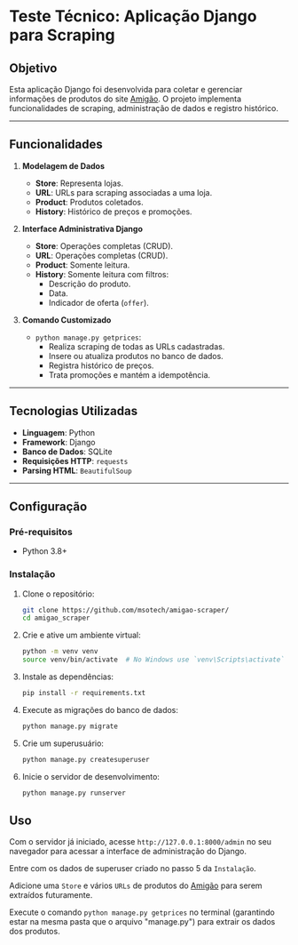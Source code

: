 # Teste Técnico: Aplicação Django para Scraping

## Objetivo

Esta aplicação Django foi desenvolvida para coletar e gerenciar informações de produtos do site [Amigão](https://www.amigao.com). O projeto implementa funcionalidades de scraping, administração de dados e registro histórico.

---

## Funcionalidades

1. **Modelagem de Dados**
   - **Store**: Representa lojas.
   - **URL**: URLs para scraping associadas a uma loja.
   - **Product**: Produtos coletados.
   - **History**: Histórico de preços e promoções.

2. **Interface Administrativa Django**
   - **Store**: Operações completas (CRUD).
   - **URL**: Operações completas (CRUD).
   - **Product**: Somente leitura.
   - **History**: Somente leitura com filtros:
     - Descrição do produto.
     - Data.
     - Indicador de oferta (`offer`).

3. **Comando Customizado**
   - `python manage.py getprices`:
     - Realiza scraping de todas as URLs cadastradas.
     - Insere ou atualiza produtos no banco de dados.
     - Registra histórico de preços.
     - Trata promoções e mantém a idempotência.

---

## Tecnologias Utilizadas

- **Linguagem**: Python
- **Framework**: Django
- **Banco de Dados**: SQLite
- **Requisições HTTP**: `requests`
- **Parsing HTML**: `BeautifulSoup`

---

## Configuração

### Pré-requisitos

- Python 3.8+

### Instalação

1. Clone o repositório:

    ```sh
    git clone https://github.com/msotech/amigao-scraper/
    cd amigao_scraper
    ```

2. Crie e ative um ambiente virtual:

    ```sh
    python -m venv venv
    source venv/bin/activate  # No Windows use `venv\Scripts\activate`
    ```

3. Instale as dependências:

    ```sh
    pip install -r requirements.txt
    ```

4. Execute as migrações do banco de dados:

    ```sh
    python manage.py migrate
    ```

5. Crie um superusuário:

    ```sh
    python manage.py createsuperuser
    ```

6. Inicie o servidor de desenvolvimento:

    ```sh
    python manage.py runserver
    ```

## Uso

Com o servidor já iniciado, acesse `http://127.0.0.1:8000/admin` no seu navegador para acessar a interface de administração do Django.

Entre com os dados de superuser criado no passo 5 da `Instalação`.

Adicione uma `Store` e vários `URLs` de produtos do [Amigão](https://www.amigao.com) para serem extraídos futuramente.

Execute o comando `python manage.py getprices` no terminal (garantindo estar na mesma pasta que o arquivo "manage.py") para extrair os dados dos produtos.
